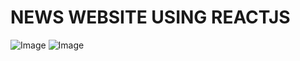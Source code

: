 # NEWS WEBSITE USING REACTJS
![Image](https://github.com/user-attachments/assets/39b0cc3e-fece-41f3-a08a-e641852bb22f)
![Image](https://github.com/user-attachments/assets/63bce9f6-19b8-4d96-9dea-4f2f794ae5e9)
